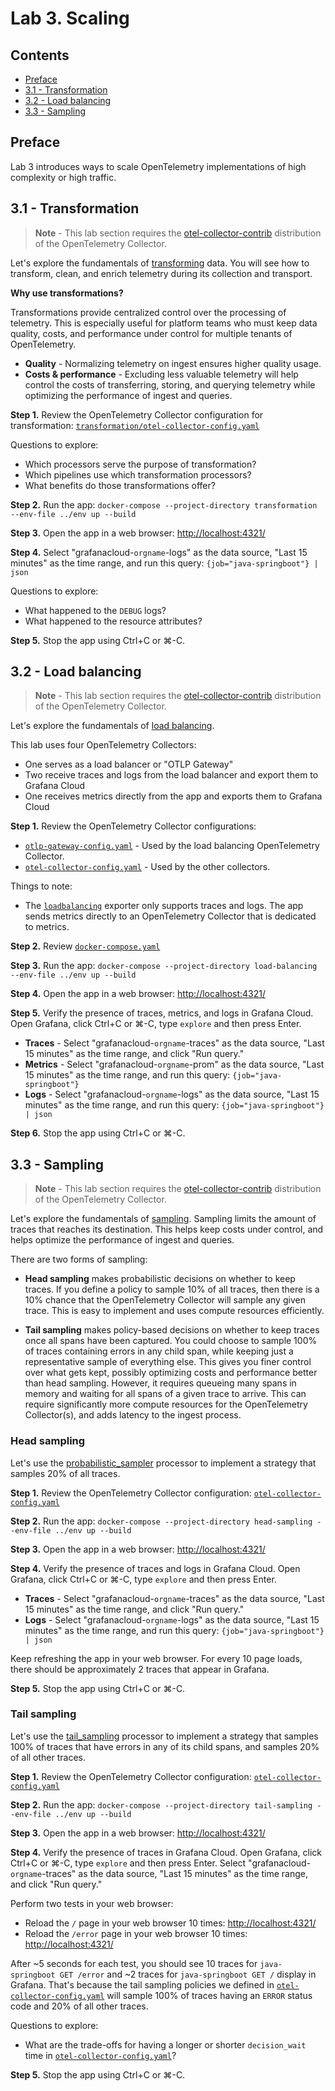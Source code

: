 # Lab 3. Scaling

## Contents

* [Preface](#preface)
* [3.1 - Transformation](#3.1-transformation)
* [3.2 - Load balancing](#3.2-load-balancing)
* [3.3 - Sampling](#3.3-sampling)


<a name="preface"></a>
## Preface

Lab 3 introduces ways to scale OpenTelemetry implementations of high complexity or high traffic.


<a name="3.1-transformation"></a>
## 3.1 - Transformation

> **Note** - This lab section requires the [otel-collector-contrib](https://github.com/open-telemetry/opentelemetry-collector-contrib) distribution of the OpenTelemetry Collector.

Let's explore the fundamentals of [transforming](https://opentelemetry.io/docs/collector/transforming-telemetry/) data. You will see how to transform, clean, and enrich telemetry during its collection and transport.

**Why use transformations?**

Transformations provide centralized control over the processing of telemetry. This is especially useful for platform teams who must keep data quality, costs, and performance under control for multiple tenants of OpenTelemetry.

* **Quality** - Normalizing telemetry on ingest ensures higher quality usage.
* **Costs & performance** - Excluding less valuable telemetry will help control the costs of transferring, storing, and querying telemetry while optimizing the performance of ingest and queries.

**Step 1.** Review the OpenTelemetry Collector configuration for transformation: [`transformation/otel-collector-config.yaml`](transformation/otel-collector-config.yaml)

Questions to explore:

* Which processors serve the purpose of transformation?
* Which pipelines use which transformation processors?
* What benefits do those transformations offer?

**Step 2.** Run the app: `docker-compose --project-directory transformation --env-file ../env up --build`

**Step 3.** Open the app in a web browser: [http://localhost:4321/](http://localhost:4321/)

**Step 4.** Select "grafanacloud-`orgname`-logs" as the data source, "Last 15 minutes" as the time range, and run this query: `{job="java-springboot"} | json`

Questions to explore:

* What happened to the `DEBUG` logs?
* What happened to the resource attributes?

**Step 5.** Stop the app using Ctrl+C or ⌘-C.


<a name="3.2-load-balancing"></a>
## 3.2 - Load balancing

> **Note** - This lab section requires the [otel-collector-contrib](https://github.com/open-telemetry/opentelemetry-collector-contrib) distribution of the OpenTelemetry Collector.

Let's explore the fundamentals of [load balancing](https://opentelemetry.io/docs/collector/deployment/gateway/).

This lab uses four OpenTelemetry Collectors:

  * One serves as a load balancer or "OTLP Gateway"
  * Two receive traces and logs from the load balancer and export them to Grafana Cloud
  * One receives metrics directly from the app and exports them to Grafana Cloud

**Step 1.** Review the OpenTelemetry Collector configurations:

* [`otlp-gateway-config.yaml`](load-balancing/otlp-gateway-config.yaml) - Used by the load balancing OpenTelemetry Collector.
* [`otel-collector-config.yaml`](load-balancing/otel-collector-config.yaml) - Used by the other collectors.

Things to note:

* The [`loadbalancing`](https://github.com/open-telemetry/opentelemetry-collector-contrib/blob/main/exporter/loadbalancingexporter/README.md) exporter only supports traces and logs. The app sends metrics directly to an OpenTelemetry Collector that is dedicated to metrics.

**Step 2.** Review [`docker-compose.yaml`](load-balancing/docker-compose.yaml)

**Step 3.** Run the app: `docker-compose --project-directory load-balancing --env-file ../env up --build`

**Step 4.** Open the app in a web browser: [http://localhost:4321/](http://localhost:4321/)

**Step 5.** Verify the presence of traces, metrics, and logs in Grafana Cloud. Open Grafana, click Ctrl+C or ⌘-C, type `explore` and then press Enter.

* **Traces** - Select "grafanacloud-`orgname`-traces" as the data source, "Last 15 minutes" as the time range, and click "Run query."
* **Metrics** - Select "grafanacloud-`orgname`-prom" as the data source, "Last 15 minutes" as the time range, and run this query: `{job="java-springboot"}`
* **Logs** - Select "grafanacloud-`orgname`-logs" as the data source, "Last 15 minutes" as the time range, and run this query: `{job="java-springboot"} | json`

**Step 6.** Stop the app using Ctrl+C or ⌘-C.


<a name="3.3-sampling"></a>
## 3.3 - Sampling

> **Note** - This lab section requires the [otel-collector-contrib](https://github.com/open-telemetry/opentelemetry-collector-contrib) distribution of the OpenTelemetry Collector.

Let's explore the fundamentals of [sampling](https://opentelemetry.io/docs/concepts/sampling/). Sampling limits the amount of traces that reaches its destination. This helps keep costs under control, and helps optimize the performance of ingest and queries.

There are two forms of sampling:

* **Head sampling** makes probabilistic decisions on whether to keep traces. If you define a policy to sample 10% of all traces, then there is a 10% chance that the OpenTelemetry Collector will sample any given trace. This is easy to implement and uses compute resources efficiently.

* **Tail sampling** makes policy-based decisions on whether to keep traces once all spans have been captured. You could choose to sample 100% of traces containing errors in any child span, while keeping just a representative sample of everything else. This gives you finer control over what gets kept, possibly optimizing costs and performance better than head sampling. However, it requires queueing many spans in memory and waiting for all spans of a given trace to arrive. This can require significantly more compute resources for the OpenTelemetry Collector(s), and adds latency to the ingest process.


### Head sampling

Let's use the [probabilistic_sampler](https://github.com/open-telemetry/opentelemetry-collector-contrib/tree/main/processor/probabilisticsamplerprocessor) processor to implement a strategy that samples 20% of all traces.

**Step 1.** Review the OpenTelemetry Collector configuration: [`otel-collector-config.yaml`](head-sampling/otel-collector-config.yaml)

**Step 2.** Run the app: `docker-compose --project-directory head-sampling --env-file ../env up --build`

**Step 3.** Open the app in a web browser: [http://localhost:4321/](http://localhost:4321/)

**Step 4.** Verify the presence of traces and logs in Grafana Cloud. Open Grafana, click Ctrl+C or ⌘-C, type `explore` and then press Enter.

* **Traces** - Select "grafanacloud-`orgname`-traces" as the data source, "Last 15 minutes" as the time range, and click "Run query."
* **Logs** - Select "grafanacloud-`orgname`-logs" as the data source, "Last 15 minutes" as the time range, and run this query: `{job="java-springboot"} | json`

Keep refreshing the app in your web browser. For every 10 page loads, there should be approximately 2 traces that appear in Grafana.

**Step 5.** Stop the app using Ctrl+C or ⌘-C.


### Tail sampling

Let's use the [tail_sampling](https://github.com/open-telemetry/opentelemetry-collector-contrib/tree/main/processor/tailsamplingprocessor) processor to implement a strategy that samples 100% of traces that have errors in any of its child spans, and samples 20% of all other traces.

**Step 1.** Review the OpenTelemetry Collector configuration: [`otel-collector-config.yaml`](tail-sampling/otel-collector-config.yaml)

**Step 2.** Run the app: `docker-compose --project-directory tail-sampling --env-file ../env up --build`

**Step 3.** Open the app in a web browser: [http://localhost:4321/](http://localhost:4321/)

**Step 4.** Verify the presence of traces in Grafana Cloud. Open Grafana, click Ctrl+C or ⌘-C, type `explore` and then press Enter. Select "grafanacloud-`orgname`-traces" as the data source, "Last 15 minutes" as the time range, and click "Run query."

Perform two tests in your web browser:

* Reload the `/` page in your web browser 10 times: [http://localhost:4321/](http://localhost:4321/)
* Reload the `/error` page in your web browser 10 times: [http://localhost:4321/](http://localhost:4321/)

After ~5 seconds for each test, you should see 10 traces for `java-springboot GET /error` and ~2 traces for `java-springboot GET /` display in Grafana. That's because the tail sampling policies we defined in [`otel-collector-config.yaml`](tail-sampling/otel-collector-config.yaml) will sample 100% of traces having an `ERROR` status code and 20% of all other traces.

Questions to explore:

* What are the trade-offs for having a longer or shorter `decision_wait` time in [`otel-collector-config.yaml`](tail-sampling/otel-collector-config.yaml)?

**Step 5.** Stop the app using Ctrl+C or ⌘-C.

